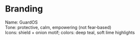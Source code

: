 # Branding

Name: GuardOS  
Tone: protective, calm, empowering (not fear‑based)  
Icons: shield + onion motif; colors: deep teal, soft lime highlights
